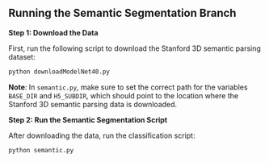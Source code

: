 
## Running the Semantic Segmentation Branch

**Step 1: Download the Data**

First, run the following script to download the Stanford 3D semantic parsing dataset:

```bash
python downloadModelNet40.py
```

**Note**: In `semantic.py`, make sure to set the correct path for the variables `BASE_DIR` and `H5_SUBDIR`, which should point to the location where the Stanford 3D semantic parsing data is downloaded.

**Step 2: Run the Semantic Segmentation Script**

After downloading the data, run the classification script:

```bash
python semantic.py
```
